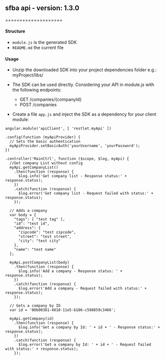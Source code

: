 ## sfba api - version: 1.3.0
====================



#### Structure

* `module.js` is the generated SDK
* `README.md` the current file

#### Usage

* Unzip the downloaded SDK into your project dependencies folder e.g.: myProject/libs/

* The SDK can be used directly. Considering your API in module.js with the following endpoints:
  * GET /companies/{companyId}
  * POST /companies

* Create a file `app.js` and inject the SDK as a dependency for your client module:

```
angular.module('apiClient', [ 'restlet.myApi' ])

.config(function (myApiProvider) {
  // Sets the basic authentication
  myApiProvider.setBasicAuth('yourUsername', 'yourPassword');
})

.controller('MainCtrl', function ($scope, $log, myApi) {
  //Get company List without config
  myApi.getCompanyList()
    .then(function (response) {
      $log.info('Get company list - Response status:' + response.status);
    })
    .catch(function (response) {
      $log.error('Get company list - Request failed with status:' + response.status);
    });

  // Adds a company
  var body = {
    "tags": [ "test tag" ],
    "id": "test id",
    "address": {
      "zipcode": "test zipcode",
      "street": "test street",
      "city": "test city"
    },
    "name": "test name"
  };

  myApi.postCompanyList(body)
    .then(function (response) {
      $log.info('Add a company - Response status: ' + response.status);
    })
    .catch(function (response) {
      $log.error('Add a company - Request failed with status:' + response.status);
    });

  // Gets a company by ID
  var id = '00b00381-4810-11e5-b106-c598859c3466';

  myApi.getCompany(id)
    .then(function (response) {
      $log.info('Get a company by Id: ' + id + ' - Response status:' + response.status);
    })
    .catch(function (response) {
      $log.error('Get a company by Id: ' + id + ' - Request failed with status:' + response.status);
    });
```
